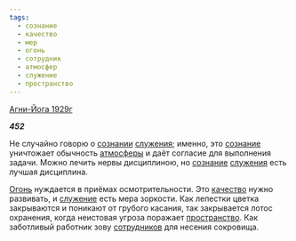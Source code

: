 ```yaml
---
tags:
  - сознание
  - качество
  - мер
  - огонь
  - сотрудник
  - атмосфер
  - служение
  - пространство
---
```

[Агни-Йога 1929г](https://127.0.0.1:4002/agni/1929)

___452___

Не случайно говорю о [сознании](../../../tags/#[сознание](../../../tags/#сознание)) [служения](../../../tags/#[служение](../../../tags/#служение)); именно, это [сознание](../../../tags/#сознание) уничтожает обычность [атмосферы](../../../tags/#атмосфер) и даёт согласие для выполнения задачи. Можно лечить нервы дисциплиною, но [сознание](../../../tags/#сознание) [служения](../../../tags/#[служение](../../../tags/#служение)) есть лучшая дисциплина.   

[Огонь](../../../tags/#огонь) нуждается в приёмах осмотрительности. Это [качество](../../../tags/#качество) нужно развивать, и [служение](../../../tags/#служение) есть мера зоркости. Как лепестки цветка закрываются и поникают от грубого касания, так закрывается лотос охранения, когда неистовая угроза поражает [пространство](../../../tags/#пространство). Как заботливый работник зову [сотрудников](../../../tags/#сотрудник) для несения сокровища.
